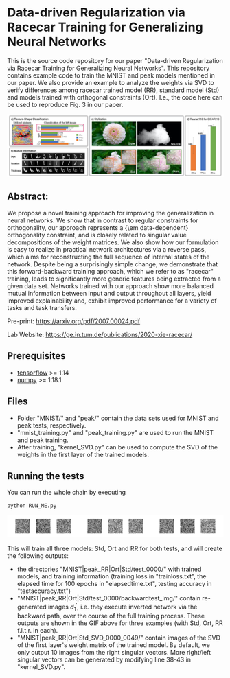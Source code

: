 # Data-driven Regularization via Racecar Training for Generalizing Neural Networks

This is the source code repository for our paper
"Data-driven Regularization via Racecar Training for Generalizing Neural Networks".
This repository contains example code to train the MNIST and peak models mentioned in our paper. We also provide an example to analyze the weights via SVD to verify differences among racecar trained model (RR), standard model (Std) and models trained with orthogonal constraints (Ort). I.e., the code here can be used to reproduce Fig. 3 in our paper.


![racecar Training teaser](resources/racecar-teaser.jpg)

## Abstract:

We propose a novel training approach for improving the generalization in neural networks.  We show that in contrast to regular constraints for orthogonality, our approach represents a {\em data-dependent} orthogonality constraint, and is closely related to singular value decompositions of the weight matrices.  We also show how our formulation is easy to realize in practical network architectures via a reverse pass, which aims for reconstructing the full sequence of internal states of the network.  Despite being a surprisingly simple change, we demonstrate that this forward-backward training approach, which we refer to as "racecar" training, leads to significantly more generic features being extracted from a given data set.  Networks trained with our approach show more balanced mutual information between input and output throughout all layers, yield improved explainability and, exhibit improved performance for a variety of tasks and task transfers.

Pre-print: <https://arxiv.org/pdf/2007.00024.pdf>

Lab Website: <https://ge.in.tum.de/publications/2020-xie-racecar/>

## Prerequisites

* [tensorflow](https://www.tensorflow.org/install) >= 1.14
* [numpy](https://numpy.org/install/)  >= 1.18.1

## Files

* Folder "MNIST/" and "peak/" contain the data sets used for MNIST and peak tests, respectively.
* "mnist_training.py" and "peak_training.py" are used to run the MNIST and peak training.
* After training, "kernel_SVD.py" can be used to compute the SVD of the weights in the first layer of the trained models.

## Running the tests
You can run the whole chain by executing
```
python RUN_ME.py
```

![An example evolution of the reverse pass for Std, Ort and RR.](resources/svd-output.gif)

This will train all three models: Std, Ort and RR for both tests, and will create the following outputs:
* the directories "MNIST|peak_RR|Ort|Std/test_0000/" with trained models, and training information (training loss in "trainloss.txt", the elapsed time for 100 epochs in "elapsedtime.txt", testing accuracy in "testaccuracy.txt")
* "MNIST|peak_RR|Ort|Std/test_0000/backwardtest_img/" contain re-generated images $d_{1}^{'}$, i.e. they execute inverted network via the backward path, over the course of the full training process. These outputs are shown in the GIF above for three examples (with Std, Ort, RR f.l.t.r. in each).
* "MNIST|peak_RR|Ort|Std_SVD_0000_0049/" contain images of the SVD of the first layer's weight matrix of the trained model. By default, we only output 10 images from the right singular vectors. More right/left singular vectors can be generated by modifying line 38-43 in "kernel_SVD.py".

